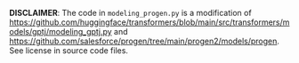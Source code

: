 **DISCLAIMER**: The code in `modeling_progen.py` is a modification of https://github.com/huggingface/transformers/blob/main/src/transformers/models/gptj/modeling_gptj.py and https://github.com/salesforce/progen/tree/main/progen2/models/progen. See license in source code files.
